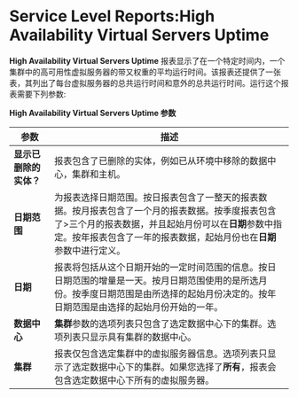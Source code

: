 # Service Level Reports:High Availability Virtual Servers Uptime

**High Availability Virtual Servers Uptime** 报表显示了在一个特定时间内，一个集群中的高可用性虚拟服务器的带又权重的平均运行时间。该报表还提供了一张表，其列出了每台虚拟服务器的总共运行时间和意外的总共运行时间。运行这个报表需要下列参数:

**High Availability Virtual Servers Uptime 参数**

| **参数** | **描述** |
| -------- | -------- |
| **显示已删除的实体？** | 报表包含了已删除的实体，例如已从环境中移除的数据中心，集群和主机。 |
| **日期范围** | 为报表选择日期范围。按日报表包含了一整天的报表数据。按月报表包含了一个月的报表数据。按季度报表包含了>三个月的报表数据，并且起始月份可以在**日期**参数中指定。按年报表包含了一年的报表数据，起始月份也在**日期**参数中进行定义。 |
| **日期** | 报表将包括从这个日期开始的一定时间范围的信息。按日日期范围的增量是一天。按月日期范围使用的是所选月份。按季度日期范围是由所选择的起始月份决定的。按年日期范围是由选择的起始月份开始的一年。 |
| **数据中心** | **集群**参数的选项列表只包含了选定数据中心下的集群。选项列表只显示具有集群的数据中心。 |
| **集群** | 报表仅包含选定集群中的虚拟服务器信息。选项列表只显示了选定数据中心下的集群。如果您选择了**所有**，报表会包含选定数据中心下所有的虚拟服务器。 |
